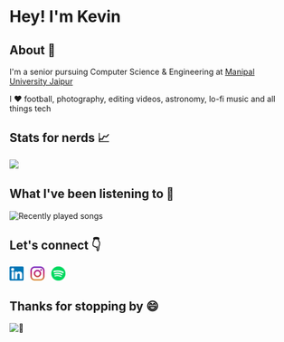 <h1>Hey! I'm Kevin</h1>

<h2>About 🤠</h2>

I'm a senior pursuing Computer Science & Engineering at [Manipal University Jaipur](https://jaipur.manipal.edu "College website!")

I ❤ football, photography, editing videos, astronomy, lo-fi music and all things tech

<h2>Stats for nerds 📈</h2>

<p>
<img src="https://github-readme-stats.vercel.app/api?username=kevzpeter&border_radius=10px&title_color=fff&text_color=fff&show_icons=true&bg_color=45,00f260,0575e6&icon_color=212121&hide_border=true" />
</p>

<h2>What I've been listening to 🎵</h2>

![Recently played songs](https://spotify-recently-played-readme.vercel.app/api?user=kevzpeter)

<h2>Let's connect 👇</h2>

<p>
  <a href="https://www.linkedin.com/in/kevinpeterk"><img width="25" height="25" src="/icons/linkedin.svg"></a>
  &nbsp;
  <a href="https://www.instagram.com/kevzpeter"><img width="25" height="25" src="/icons/instagram.svg"></a>
  &nbsp;
  <a href="https://open.spotify.com/user/kevzpeter"><img width="25" height="25" src="/icons/spotify.svg"></a>
   &nbsp;
</p>

<h2>Thanks for stopping by 😄</h2>

![👀](https://visitor-badge.glitch.me/badge?page_id=KevzPeter.Kevzpeter)
